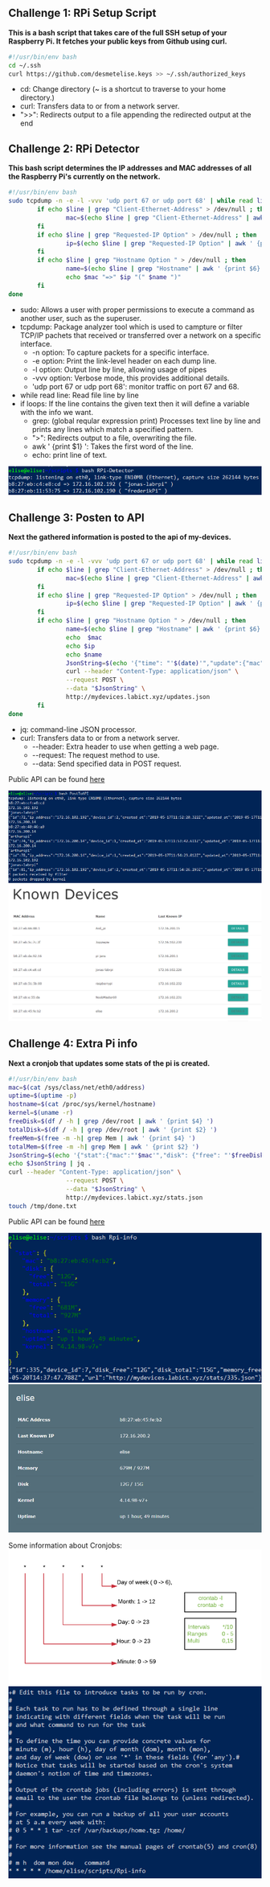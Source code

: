 ## Challenge 1: RPi Setup Script

**This is a bash script that takes care of the full SSH setup of your Raspberry Pi. It fetches your public keys from Github using curl.**

```sh
#!/usr/bin/env bash
cd ~/.ssh
curl https://github.com/desmetelise.keys >> ~/.ssh/authorized_keys
```

* cd: Change directory (~ is a shortcut to traverse to your home directory.)
* curl: Transfers data to or from a network server. 
* ">>": Redirects output to a file appending the redirected output at the end


## Challenge 2: RPi Detector

**This bash script  determines the IP addresses and MAC addresses of all the Raspberry Pi's currently on the network.**
```sh
#!/usr/bin/env bash
sudo tcpdump -n -e -l -vvv 'udp port 67 or udp port 68' | while read line; do
        if echo $line | grep "Client-Ethernet-Address" > /dev/null ; then
                mac=$(echo $line | grep "Client-Ethernet-Address" | awk ' {print $2} ')
        fi
        if echo $line | grep "Requested-IP Option" > /dev/null ; then
                ip=$(echo $line | grep "Requested-IP Option" | awk ' {print $6} ')
        fi
        if echo $line | grep "Hostname Option " > /dev/null ; then
                name=$(echo $line | grep "Hostname" | awk ' {print $6} ')
                echo $mac "=>" $ip "(" $name ")"
        fi
done
```

* sudo: Allows a user with proper permissions to execute a command as another user, such as the superuser.
* tcpdump: Package analyzer tool which is used to campture or filter TCP/IP pachets that received or transferred over a network on a specific interface.
  * -n option: To capture packets for a specific interface.
  * -e option: Print the link-level header on each dump line.
  * -l option: Output line by line, allowing usage of pipes
  * -vvv option: Verbose mode, this provides additional details.
  * 'udp port 67 or udp port 68': monitor traffic on port 67 and 68.
* while read line: Read file line by line
* if loops: If the line contains the given text then it will define a variable with the info we want.
  * grep: (global reqular expression print) Processes text line by line and prints any lines which match a specified pattern.
  * ">": Redirects output to a file, overwriting the file.
  * awk ' {print $1} ': Takes the first word of the line.
  * echo: print line of text.

 ![detector](./img/rpidetector.PNG) 

## Challenge 3: Posten to API

**Next the gathered information is posted to the api of my-devices.**


```sh
#!/usr/bin/env bash
sudo tcpdump -n -e -l -vvv 'udp port 67 or udp port 68' | while read line; do
        if echo $line | grep "Client-Ethernet-Address" > /dev/null ; then
                mac=$(echo $line | grep "Client-Ethernet-Address" | awk ' {print $2} ')
        fi
        if echo $line | grep "Requested-IP Option" > /dev/null ; then
                ip=$(echo $line | grep "Requested-IP Option" | awk ' {print $6} ')
        fi
        if echo $line | grep "Hostname Option " > /dev/null ; then
                name=$(echo $line | grep "Hostname" | awk ' {print $6} ')
                echo  $mac
                echo $ip
                echo $name
                JsonString=$(echo '{"time": "'$(date)'","update":{"mac":"'$mac'","ip_address":"'$ip'", "name":'$name'}}' | jq .)
                curl --header "Content-Type: application/json" \
                --request POST \
                --data "$JsonString" \
                http://mydevices.labict.xyz/updates.json
        fi
done
```

* jq: command-line JSON processor.
* curl: Transfers data to or from a network server. 
  * --header: Extra header to use when getting a web page.
  * --request: The request method to use.
  * --data: Send specified data in POST request.

Public API can be found [here](http://mydevices.labict.xyz/updates)

 ![posttoapi](./img/posttoapi.PNG) 
 ![api](./img/api.PNG) 

 ## Challenge 4: Extra Pi info

**Next a cronjob that updates some stats of the pi is created.**

```sh
#!/usr/bin/env bash
mac=$(cat /sys/class/net/eth0/address)
uptime=$(uptime -p)
hostname=$(cat /proc/sys/kernel/hostname)
kernel=$(uname -r)
freeDisk=$(df / -h | grep /dev/root | awk ' {print $4} ')
totalDisk=$(df / -h | grep /dev/root | awk ' {print $2} ')
freeMem=$(free -m -h| grep Mem | awk ' {print $4} ')
totalMem=$(free -m -h| grep Mem | awk ' {print $2} ')
JsonString=$(echo '{"stat":{"mac":"'$mac'","disk": {"free": "'$freeDisk'", "total": "'$totalDisk'"}, "memory":{"free":"'$freeMem'","total":"'$totalMem'"},"hostname": "'$hostname'","uptime":"'$uptime'","kernel": "'$kernel'"}}')
echo $JsonString | jq .
curl --header "Content-Type: application/json" \
                --request POST \
                --data "$JsonString" \
                http://mydevices.labict.xyz/stats.json
touch /tmp/done.txt
```
Public API can be found [here](http://mydevices.labict.xyz/stats)

![info](./img/info.PNG) 
![stats](./img/stats.PNG)


Some information about Cronjobs:
![cron](./img/Cron.PNG) 
![crontab](./img/crontab.PNG) 

